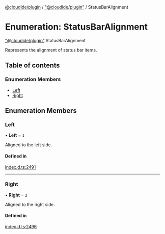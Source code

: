 [@cloudide/plugin](../README.md) / ["@cloudide/plugin"](../modules/_cloudide_plugin_.md) / StatusBarAlignment

# Enumeration: StatusBarAlignment

["@cloudide/plugin"](../modules/_cloudide_plugin_.md).StatusBarAlignment

Represents the alignment of status bar items.

## Table of contents

### Enumeration Members

- [Left](cloudide_plugin_.StatusBarAlignment.md#left)
- [Right](cloudide_plugin_.StatusBarAlignment.md#right)

## Enumeration Members

### Left

• **Left** = ``1``

Aligned to the left side.

#### Defined in

[index.d.ts:2491](https://github.com/shuyaqian/cloudide-plugin-api/blob/26b31b9/index.d.ts#L2491)

___

### Right

• **Right** = ``2``

Aligned to the right side.

#### Defined in

[index.d.ts:2496](https://github.com/shuyaqian/cloudide-plugin-api/blob/26b31b9/index.d.ts#L2496)
